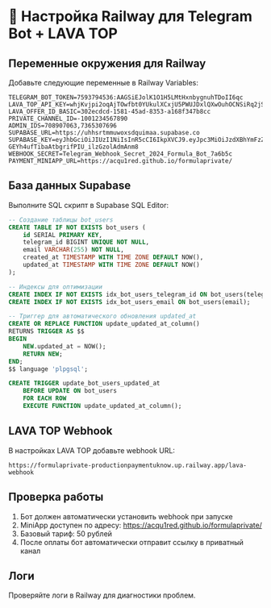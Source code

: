 # 🚀 Настройка Railway для Telegram Bot + LAVA TOP

## Переменные окружения для Railway

Добавьте следующие переменные в Railway Variables:

```
TELEGRAM_BOT_TOKEN=7593794536:AAGSiEJolK1O1H5LMtHxnbygnuhTDoII6qc
LAVA_TOP_API_KEY=whjKvjpi2oqAjTOwfbt0YUkulXCxjU5PWUJDxlQXwOuhOCNSiRq2jSX7Gd2Zihav
LAVA_OFFER_ID_BASIC=302ecdcd-1581-45ad-8353-a168f347b8cc
PRIVATE_CHANNEL_ID=-1001234567890
ADMIN_IDS=708907063,7365307696
SUPABASE_URL=https://uhhsrtmmuwoxsdquimaa.supabase.co
SUPABASE_KEY=eyJhbGciOiJIUzI1NiIsInR5cCI6IkpXVCJ9.eyJpc3MiOiJzdXBhYmFzZSIsInJlZiI6InVoaHNydG1tdXdveHNkcXVpbWFhIiwicm9sZSI6ImFub24iLCJpYXQiOjE3NTQ2OTMwMzcsImV4cCI6MjA3MDI2OTAzN30.5xxo6g-GEYh4ufTibaAtbgrifPIU_ilzGzolAdmAnm8
WEBHOOK_SECRET=Telegram_Webhook_Secret_2024_Formula_Bot_7a6b5c
PAYMENT_MINIAPP_URL=https://acqu1red.github.io/formulaprivate/
```

## База данных Supabase

Выполните SQL скрипт в Supabase SQL Editor:

```sql
-- Создание таблицы bot_users
CREATE TABLE IF NOT EXISTS bot_users (
    id SERIAL PRIMARY KEY,
    telegram_id BIGINT UNIQUE NOT NULL,
    email VARCHAR(255) NOT NULL,
    created_at TIMESTAMP WITH TIME ZONE DEFAULT NOW(),
    updated_at TIMESTAMP WITH TIME ZONE DEFAULT NOW()
);

-- Индексы для оптимизации
CREATE INDEX IF NOT EXISTS idx_bot_users_telegram_id ON bot_users(telegram_id);
CREATE INDEX IF NOT EXISTS idx_bot_users_email ON bot_users(email);

-- Триггер для автоматического обновления updated_at
CREATE OR REPLACE FUNCTION update_updated_at_column()
RETURNS TRIGGER AS $$
BEGIN
    NEW.updated_at = NOW();
    RETURN NEW;
END;
$$ language 'plpgsql';

CREATE TRIGGER update_bot_users_updated_at 
    BEFORE UPDATE ON bot_users 
    FOR EACH ROW 
    EXECUTE FUNCTION update_updated_at_column();
```

## LAVA TOP Webhook

В настройках LAVA TOP добавьте webhook URL:
```
https://formulaprivate-productionpaymentuknow.up.railway.app/lava-webhook
```

## Проверка работы

1. Бот должен автоматически установить webhook при запуске
2. MiniApp доступен по адресу: https://acqu1red.github.io/formulaprivate/
3. Базовый тариф: 50 рублей
4. После оплаты бот автоматически отправит ссылку в приватный канал

## Логи

Проверяйте логи в Railway для диагностики проблем.
